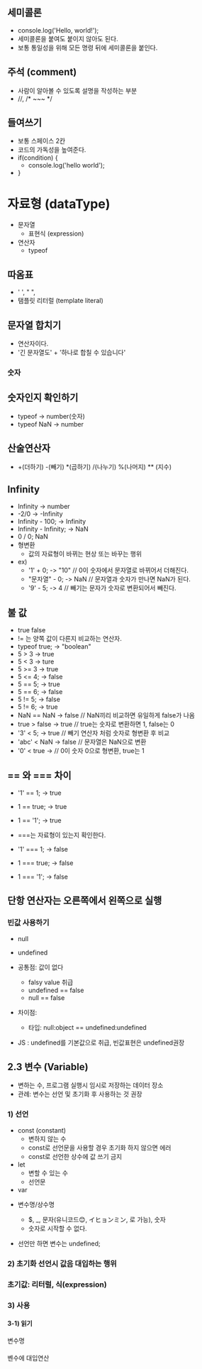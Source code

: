 ## 세미콜론
- console.log('Hello, world!');
- 세미콜론을 붙여도 붙이지 않아도 된다.
- 보통 통일성을 위해 모든 명령 뒤에 세미콜론을 붙인다.

## 주석 (comment)
- 사람이 알아볼 수 있도록 설명을 작성하는 부분
- //, /* ~~~ */

## 들여쓰기
- 보통 스페이스 2칸
- 코드의 가독성을 높여준다.
- if(condition) {
  - console.log('hello world');
- }

# 자료형 (dataType)
- 문자열
  - 표현식 (expression)
- 연산자
  - typeof

## 따옴표
- ' ', " ",
- 탬플릿 리터럴 (template literal) ` `

## 문자열 합치기
- 연산자이다.
- '긴 문자열도' + '하나로 합칠 수 있습니다'

### 숫자

## 숫자인지 확인하기
- typeof -> number(숫자)
- typeof NaN -> number

## 산술연산자
- +(더하기) -(빼기) *(곱하기) /(나누기) %(나머지) ** (지수)

## Infinity
- Infinity -> number
- -2/0 -> -Infinity
- Infinity - 100; -> Infinity
- Infinity - Infinity; -> NaN
- 0 / 0; NaN
- 형변환
  - 값의 자료형이 바뀌는 현상 또는 바꾸는 행위
- ex)
  - '1' + 0; -> "10"  // 0이 숫자에서 문자열로 바뀌어서 더해진다.
  - "문자열" - 0; -> NaN // 문자열과 숫자가 만나면 NaN가 된다.
  - '9' - 5; -> 4 // 빼기는 문자가 숫자로 변환되어서 빼진다.

## 불 값
- true false
- != 는 양쪽 값이 다른지 비교하는 연산자.
- typeof true; -> "boolean"
- 5 > 3 -> true
- 5 < 3 -> ture
- 5 >= 3 -> true
- 5 <= 4; -> false
- 5 == 5; -> true
- 5 == 6; -> false
- 5 != 5; -> false
- 5 != 6; -> true
- NaN == NaN -> false // NaN끼리 비교하면 유일하게 false가 나옴
- true > false -> true // true는 숫자로 변환하면 1, false는 0
- '3' < 5; -> true // 빼기 연산자 처럼 숫자로 형변환 후 비교
- 'abc' < NaN -> false // 문자열은 NaN으로 변환
- '0' < true -> // 0이 숫자 0으로 형변환, true는 1

## == 와 === 차이
- '1' == 1; -> true
- 1 == true; -> true
- 1 == '1'; -> true

- ===는 자료형이 있는지 확인한다.
- '1' === 1; -> false
- 1 === true; -> false
- 1 === '1'; -> false
## 단항 연산자는 오른쪽에서 왼쪽으로 실행 ##

### 빈값 사용하기
- null
- undefined

- 공통점: 값이 없다
  - falsy value 취급
  - undefined == false
  - null == false
- 차이점:
  - 타입: null:object == undefined:undefined

- JS : undefined를 기본값으로 취급, 빈값표현은 undefined권장
  


## 2.3 변수 (Variable)
  - 변하는 수, 프로그램 실행시 임시로 저장하는 데이터 장소
  - 관례: 변수는 선언 및 초기화 후 사용하는 것 권장
### 1) 선언
  - const (constant)
    - 변하지 않는 수
    - const로 선언문을 사용할 경우 초기화 하지 않으면 에러
    - const로 선언한 상수에 값 쓰기 금지
  - let
    - 변할 수 있는 수
    - 선언문
  - var

* 변수명/상수명
  * $, _, 문자(유니코드😊, イヒョンミン, 로 가능), 숫자
  * 숫자로 시작할 수 없다.

* 선언만 하면 변수는 undefined;
  
### 2) 초기화 선언시 값음 대입하는 행위
### 초기값: 리터럴, 식(expression)
### 3) 사용
#### 3-1) 읽기
변수명
####
벤수에 대입연산